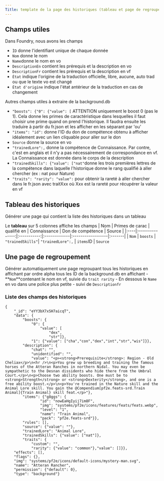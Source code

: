 ```yaml
---
Title: template de la page des historiques (tableau et page de regroupement) 
---
```

## Champs utiles
Dans Foundry, nous avons les champs
- `ÌD` donne l'identifiant unique de chaque donnée
- `Nom` donne le nom
- `Name`donne le nom en vo
- `DescriptionEn` contient les prérequis et la description en vo
- `DescriptionFr` contient les prérequis et la description en vf 
- `État` indique l'origine de la traduction officielle, libre, aucune, auto trad ou que le texte vo est changé 
- `État d'origine` indique l'état antérieur de la traduction en cas de changement

Autres champs utiles à extraire de la background.db
- `"boosts": {"0": {"value": [` ATTENTION uniquement le boost 0 (pas le 1). Cela donne les primes de caractéristique dans lesquelles il faut choisir une prime quand on prend l'historique. Il faudra ensuite les traduire à partir du fr.json et les afficher en les séparant par 'ou'
- `"items": "id":` donne l'ID du don de compétence obtenu à afficher idéalement avec un lien cliquable pour aller sur le don
- `Source` donne la source en vo
- `"trainedLore":,` donne la compétence de Connaissance. Par contre, c'est en anglais et il n'y a pas nécessairement de correspondance en vf. La Connaissance est donnée dans le corps de la description
- `"trainedSkills": {"value": ["nat"`donne les trois premières lettres de la compétence dans laquelle l'historique donne le rang qualifié à aller chercher (ex : nat pour Nature)
- `"traits": "rarity": "value":` pour obtenir la rareté à aller chercher dans le fr.json avec traitXxx où Xxx est la rareté pour récupérer la valeur en vf

## Tableau des historiques
Générer une page qui contient la liste des historiques dans un tableau

Le **tableau** sur 5 colonnes affiche les champs
| Nom | Primes de carac | qualifié en | Connaissance | Don de compétence | Source |
|:----|:---------------:|:-----------:|:-------------|:------------------|:-------| 
| `Nom` | `boosts` | `"trainedSkills"`| `"trainedLore":,` | `items`ID | `Source`

## Une page de regroupement
Générer automatiquement une page regroupant tous les historiques en affichant par ordre alpha tous les ID de la background.db en affichant
    - **`Nom`**contenant le nom en vf, suivie du `trait rarity`
    - En dessous le `Name` en vo dans une police plus petite
    - suivi de `Descriptionfr` 

### Liste des champs des historiques
```
{
    "_id": "eYY3bX7xSH7aicqT",
    "data": {
        "boosts": {
            "0": {
                "value": [
                    "dex",
                    "str"]},
            "1": {"value": ["cha","con","dex","int","str","wis"]}},
        "description": {
            "chat": "",
            "unidentified": "",
            "value": "<p><strong>Prerequisite</strong>: Region - Old Cheliax</p>\n<hr />\n<p>You grew up breeding and training the famous horses of the Atteran Ranches in northern Nidal. You may even be sympathetic to the Desnan dissidents who hide there from the Umbral Court.</p>\n<p>Choose two ability boosts. One must be to <strong>Strength</strong> or <strong>Dexterity</strong>, and one is a free ability boost.</p>\n<p>You're trained in the Nature skill and the Animal Lore skill. You gain the @Compendium[pf2e.feats-srd.Train Animal]{Train Animal} skill feat.</p>"},
        "items": {"g8ggs": {
                "id": "nowEaHgIyij7im8F",
                "img": "systems/pf2e/icons/features/feats/feats.webp",
                "level": "1",
                "name": "Train Animal",
                "pack": "pf2e.feats-srd"}},
        "rules": [],
        "source": {"value": ""},
        "trainedLore": "Animal Lore",
        "trainedSkills": {"value": ["nat"]},
        "traits": {
            "custom": "",
            "rarity": {"value": "common"},"value": []}},
    "effects": [],
    "flags": {},
    "img": "systems/pf2e/icons/default-icons/mystery-man.svg",
    "name": "Atteran Rancher",
    "permission": {"default": 0},
    "type": "background"}
```
